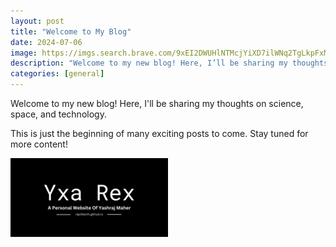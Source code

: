```yaml
---
layout: post
title: "Welcome to My Blog"
date: 2024-07-06
image: https://imgs.search.brave.com/9xEI2DWUHlNTMcjYiXD7ilWNq2TgLkpFxMSFVqff9bo/rs:fit:860:0:0:0/g:ce/aHR0cHM6Ly9jZG4t/cHJvZmlsZXMudHVu/ZWluLmNvbS9wMzM0/NTIxL2ltYWdlcy9i/YW5uZXJ4LmpwZz90/PTYzNjI4NTQzNTkx/NDU3MDAwMA
description: "Welcome to my new blog! Here, I’ll be sharing my thoughts on science, space, and technology."
categories: [general]
---
```


Welcome to my new blog! Here, I'll be sharing my thoughts on science, space, and technology.

This is just the beginning of many exciting posts to come. Stay tuned for more content!

<img src="/public/img/Yxa Rex.png" width="50%" height="50%">
